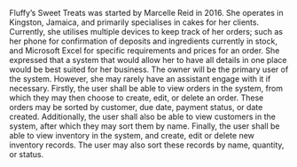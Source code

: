 
Fluffy’s Sweet Treats was started by Marcelle Reid in 2016. She operates in Kingston, Jamaica, and primarily specialises in cakes for her clients. Currently, she utilises multiple devices to keep track of her orders; such as her phone for confirmation of deposits and ingredients currently in stock, and Microsoft Excel for specific requirements and prices for an order. She expressed that a system that would allow her to have all details in one place would be best suited for her business. 
The owner will be the primary user of the system. However, she may rarely have an assistant engage with it if necessary. Firstly, the user shall be able to view orders in the system, from which they may then choose to create, edit, or delete an order. These orders may be sorted by customer, due date, payment status, or date created. Additionally, the user shall also be able to view customers in the system, after which they may sort them by name. Finally, the user shall be able to view inventory in the system, and create, edit or delete new inventory records. The user may also sort these records by name, quantity, or status.
